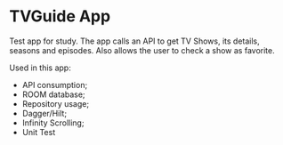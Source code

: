 # TVGuide App

Test app for study. The app calls an API to get TV Shows, its details, seasons and episodes. Also allows the user to check a show as favorite.

Used in this app:

- API consumption;
- ROOM database;
- Repository usage;
- Dagger/Hilt;
- Infinity Scrolling;
- Unit Test
